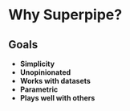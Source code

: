 # Why Superpipe?

## Goals

- **Simplicity**
- **Unopinionated**
- **Works with datasets**
- **Parametric**
- **Plays well with others**
